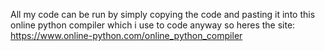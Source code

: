 All my code can be run by simply copying the code and pasting it into this online python compiler which i use to code anyway so heres the site: https://www.online-python.com/online_python_compiler
